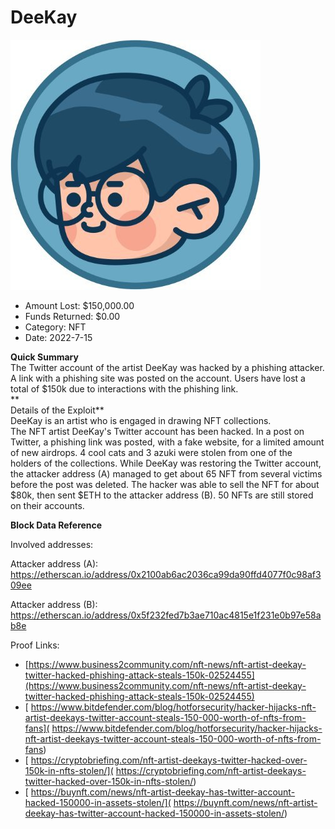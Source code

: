 # DeeKay
![DeeKay](/rektimages/DeeKay.png)
- Amount Lost: $150,000.00
- Funds Returned: $0.00
- Category: NFT
- Date: 2022-7-15

**Quick Summary**  
The Twitter account of the artist DeeKay was hacked by a phishing attacker. A link with a phishing site was posted on the account. Users have lost a total of $150k due to interactions with the phishing link.  
 **  
Details of the Exploit**  
DeeKay is an artist who is engaged in drawing NFT collections.  
The NFT artist DeeKay's Twitter account has been hacked. In a post on Twitter, a phishing link was posted, with a fake website, for a limited amount of new airdrops. 4 cool cats and 3 azuki were stolen from one of the holders of the collections. While DeeKay was restoring the Twitter account, the attacker address (A) managed to get about 65 NFT from several victims before the post was deleted. The hacker was able to sell the NFT for about $80k, then sent $ETH to the attacker address (B). 50 NFTs are still stored on their accounts.

  


 **Block Data Reference**

Involved addresses:

Attacker address (A): https://etherscan.io/address/0x2100ab6ac2036ca99da90ffd4077f0c98af309ee

Attacker address (B): https://etherscan.io/address/0x5f232fed7b3ae710ac4815e1f231e0b97e58ab8e


Proof Links:
- [https://www.business2community.com/nft-news/nft-artist-deekay-twitter-hacked-phishing-attack-steals-150k-02524455](https://www.business2community.com/nft-news/nft-artist-deekay-twitter-hacked-phishing-attack-steals-150k-02524455)
- [ https://www.bitdefender.com/blog/hotforsecurity/hacker-hijacks-nft-artist-deekays-twitter-account-steals-150-000-worth-of-nfts-from-fans]( https://www.bitdefender.com/blog/hotforsecurity/hacker-hijacks-nft-artist-deekays-twitter-account-steals-150-000-worth-of-nfts-from-fans)
- [ https://cryptobriefing.com/nft-artist-deekays-twitter-hacked-over-150k-in-nfts-stolen/]( https://cryptobriefing.com/nft-artist-deekays-twitter-hacked-over-150k-in-nfts-stolen/)
- [ https://buynft.com/news/nft-artist-deekay-has-twitter-account-hacked-150000-in-assets-stolen/]( https://buynft.com/news/nft-artist-deekay-has-twitter-account-hacked-150000-in-assets-stolen/)


